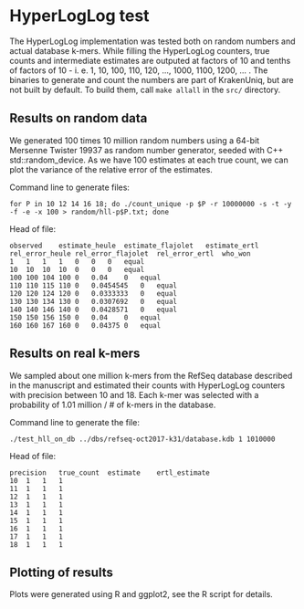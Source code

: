 # HyperLogLog test

The HyperLogLog implementation was tested both on random numbers and actual database k-mers. While filling the HyperLogLog counters, true counts and intermediate estimates are outputed at factors of 10 and tenths of factors of 10 - i. e. 1, 10, 100, 110, 120, ..., 1000, 1100, 1200, ... . The binaries to generate and count the numbers are part of KrakenUniq, but are not built by default. To build them, call `make allall` in the `src/` directory.

## Results on random data

We generated 100 times 10 million random numbers using a 64-bit Mersenne Twister 19937 as random number generator, seeded with C++ std::random_device. As we have 100 estimates at each true count, we can plot the variance of the relative error of the estimates.

Command line to generate files:
```{sh}
for P in 10 12 14 16 18; do ./count_unique -p $P -r 10000000 -s -t -y -f -e -x 100 > random/hll-p$P.txt; done
```

Head of file:
```
observed	estimate_heule	estimate_flajolet	estimate_ertl	rel_error_heule	rel_error_flajolet	rel_error_ertl	who_won
1	1	1	1	0	0	0	equal
10	10	10	10	0	0	0	equal
100	100	104	100	0	0.04	0	equal
110	110	115	110	0	0.0454545	0	equal
120	120	124	120	0	0.0333333	0	equal
130	130	134	130	0	0.0307692	0	equal
140	140	146	140	0	0.0428571	0	equal
150	150	156	150	0	0.04	0	equal
160	160	167	160	0	0.04375	0	equal
```

## Results on real k-mers

We sampled about one million k-mers from the RefSeq database described in the manuscript and estimated their counts with HyperLogLog counters with precision between 10 and 18. Each k-mer was selected with a probability of 1.01 million / # of k-mers in the database.

Command line to generate the file:
```{sh}
./test_hll_on_db ../dbs/refseq-oct2017-k31/database.kdb 1 1010000
```

Head of file:
```
precision	true_count	estimate	ertl_estimate
10	1	1	1
11	1	1	1
12	1	1	1
13	1	1	1
14	1	1	1
15	1	1	1
16	1	1	1
17	1	1	1
18	1	1	1
```

## Plotting of results

Plots were generated using R and ggplot2, see the R script for details.
